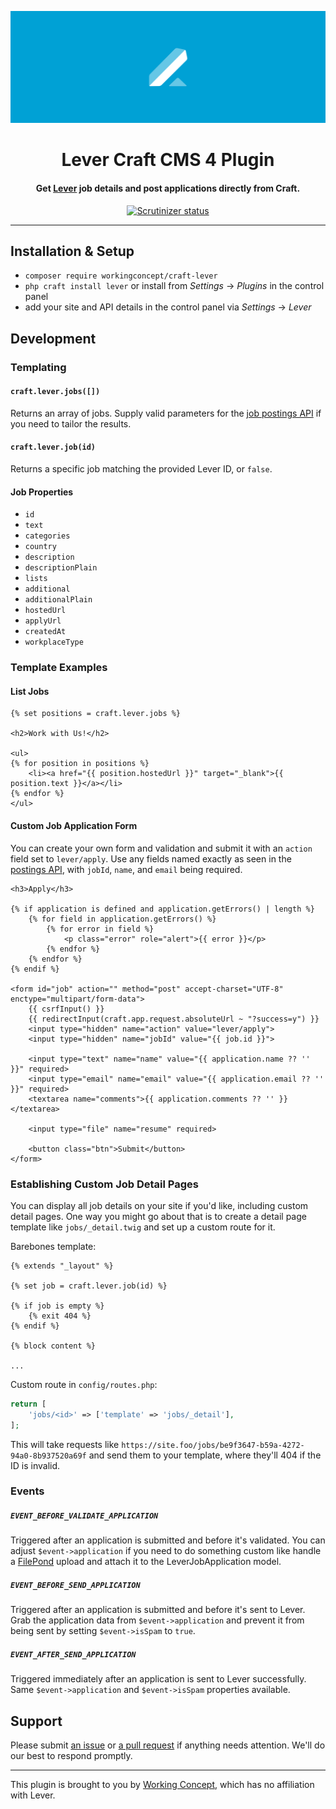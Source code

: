 ![Lever](resources/hero.svg)

<h1 align="center">Lever Craft CMS 4 Plugin</h1>
<h4 align="center">Get <a href="https://www.lever.co/">Lever</a> job details and post applications directly from Craft.</h4>

<p align="center"><a href="https://scrutinizer-ci.com/g/workingconcept/lever-craft-plugin/"><img src="https://scrutinizer-ci.com/g/workingconcept/lever-craft-plugin/badges/quality-score.png?b=master" alt="Scrutinizer status"></a></p>

---

## Installation & Setup

- `composer require workingconcept/craft-lever`
- `php craft install lever` or install from _Settings_ → _Plugins_ in the control panel
- add your site and API details in the control panel via _Settings_ → _Lever_

## Development

### Templating

#### `craft.lever.jobs([])`

Returns an array of jobs. Supply valid parameters for the [job postings API](https://github.com/lever/postings-api) if you need to tailor the results.

#### `craft.lever.job(id)`

Returns a specific job matching the provided Lever ID, or `false`.

#### Job Properties

- `id`
- `text`
- `categories`
- `country`
- `description`
- `descriptionPlain`
- `lists`
- `additional`
- `additionalPlain`
- `hostedUrl`
- `applyUrl`
- `createdAt`
- `workplaceType`

### Template Examples

#### List Jobs

```twig
{% set positions = craft.lever.jobs %}

<h2>Work with Us!</h2>

<ul>
{% for position in positions %}
    <li><a href="{{ position.hostedUrl }}" target="_blank">{{ position.text }}</a></li>
{% endfor %}
</ul>

```

#### Custom Job Application Form

You can create your own form and validation and submit it with an `action` field set to `lever/apply`. Use any fields named exactly as seen in the [postings API](https://github.com/lever/postings-api), with `jobId`, `name`, and `email` being required.

```twig
<h3>Apply</h3>

{% if application is defined and application.getErrors() | length %}
    {% for field in application.getErrors() %}
        {% for error in field %}
            <p class="error" role="alert">{{ error }}</p>
        {% endfor %}
    {% endfor %}
{% endif %}

<form id="job" action="" method="post" accept-charset="UTF-8" enctype="multipart/form-data">
    {{ csrfInput() }}
    {{ redirectInput(craft.app.request.absoluteUrl ~ "?success=y") }}
    <input type="hidden" name="action" value="lever/apply">
    <input type="hidden" name="jobId" value="{{ job.id }}">

    <input type="text" name="name" value="{{ application.name ?? '' }}" required>
    <input type="email" name="email" value="{{ application.email ?? '' }}" required>
    <textarea name="comments">{{ application.comments ?? '' }}</textarea>

    <input type="file" name="resume" required>

    <button class="btn">Submit</button>
</form>
```

### Establishing Custom Job Detail Pages

You can display all job details on your site if you'd like, including custom detail pages. One way you might go about that is to create a detail page template like `jobs/_detail.twig` and set up a custom route for it.

Barebones template:

```twig
{% extends "_layout" %}

{% set job = craft.lever.job(id) %}

{% if job is empty %}
    {% exit 404 %}
{% endif %}

{% block content %}

...
```

Custom route in `config/routes.php`:

```php
return [
    'jobs/<id>' => ['template' => 'jobs/_detail'],
];
```

This will take requests like `https://site.foo/jobs/be9f3647-b59a-4272-94a0-8b937520a69f` and send them to your template, where they'll 404 if the ID is invalid.

### Events

##### `EVENT_BEFORE_VALIDATE_APPLICATION`

Triggered after an application is submitted and before it's validated. You can adjust `$event->application` if you need to do something custom like handle a [FilePond](https://pqina.nl/filepond/) upload and attach it to the LeverJobApplication model.

##### `EVENT_BEFORE_SEND_APPLICATION`

Triggered after an application is submitted and before it's sent to Lever. Grab the application data from `$event->application` and prevent it from being sent by setting `$event->isSpam` to `true`.

##### `EVENT_AFTER_SEND_APPLICATION`

Triggered immediately after an application is sent to Lever successfully. Same `$event->application` and `$event->isSpam` properties available.

## Support

Please submit [an issue](https://github.com/workingconcept/lever-craft-plugin/issues) or [a pull request](https://github.com/workingconcept/lever-craft-plugin/pulls) if anything needs attention. We'll do our best to respond promptly.

---

This plugin is brought to you by [Working Concept](https://workingconcept.com), which has no affiliation with Lever.
